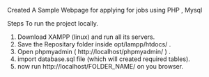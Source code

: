 ﻿Created A Sample Webpage for applying for jobs using PHP , Mysql

																												

Steps To run the project locally.

1. Download XAMPP (linux) and run all its servers.
2. Save the Repositary folder inside opt/lampp/htdocs/ .
3. Open phpmyadmin ( http://localhost/phpmyadmin/ ) .
4. import database.sql file (which will created required tables).
5. now run http://localhost/FOLDER_NAME/ on you browser.
